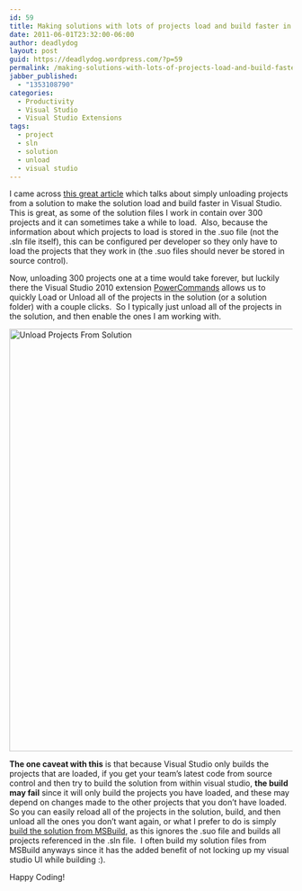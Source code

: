```yaml
---
id: 59
title: Making solutions with lots of projects load and build faster in Visual Studio
date: 2011-06-01T23:32:00-06:00
author: deadlydog
layout: post
guid: https://deadlydog.wordpress.com/?p=59
permalink: /making-solutions-with-lots-of-projects-load-and-build-faster-in-visual-studio/
jabber_published:
  - "1353108790"
categories:
  - Productivity
  - Visual Studio
  - Visual Studio Extensions
tags:
  - project
  - sln
  - solution
  - unload
  - visual studio
---
```

I came across [this great article](http://blogs.msdn.com/b/jjameson/archive/2009/03/06/large-visual-studio-solutions-by-loading-unloading-projects.aspx) which talks about simply unloading projects from a solution to make the solution load and build faster in Visual Studio.&#160; This is great, as some of the solution files I work in contain over 300 projects and it can sometimes take a while to load.&#160; Also, because the information about which projects to load is stored in the .suo file (not the .sln file itself), this can be configured per developer so they only have to load the projects that they work in (the .suo files should never be stored in source control).

Now, unloading 300 projects one at a time would take forever, but luckily there the Visual Studio 2010 extension [PowerCommands](http://visualstudiogallery.msdn.microsoft.com/e5f41ad9-4edc-4912-bca3-91147db95b99/) allows us to quickly Load or Unload all of the projects in the solution (or a solution folder) with a couple clicks.&#160; So I typically just unload all of the projects in the solution, and then enable the ones I am working with.

[<img title="Unload Projects From Solution" style="border-top:0;border-right:0;background-image:none;border-bottom:0;padding-top:0;padding-left:0;border-left:0;display:inline;padding-right:0;" border="0" alt="Unload Projects From Solution" src="http://dans-blog.azurewebsites.net/wp-content/uploads/2012/11/unload-projects-from-solution_thumb.png" width="661" height="751" />](http://dans-blog.azurewebsites.net/wp-content/uploads/2012/11/unload-projects-from-solution.png)

**The one caveat with this** is that because Visual Studio only builds the projects that are loaded, if you get your team&#8217;s latest code from source control and then try to build the solution from within visual studio, **the build may fail** since it will only build the projects you have loaded, and these may depend on changes made to the other projects that you don&#8217;t have loaded.&#160; So you can easily reload all of the projects in the solution, build, and then unload all the ones you don&#8217;t want again, or what I prefer to do is simply [build the solution from MSBuild](http://geekswithblogs.net/deadlydog/archive/2011/06/01/setting-up-keyboard-shortcut-to-build-solution-in-msbuild.aspx), as this ignores the .suo file and builds all projects referenced in the .sln file.&#160; I often build my solution files from MSBuild anyways since it has the added benefit of not locking up my visual studio UI while building :).

Happy Coding!